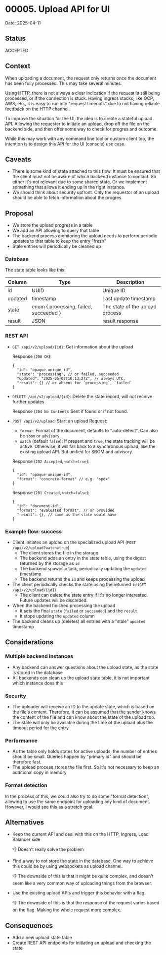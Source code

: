 # 00005. Upload API for UI

Date: 2025-04-11

## Status

ACCEPTED

## Context

When uploading a document, the request only returns once the document has been fully processed. This may take
several minutes.

Using HTTP, there is not always a clear indication if the request is still being processed, or if the connection is
stuck. Having ingress stacks, like OCP, AWS, etc., it is easy to run into "request timeouts" due to not having
reliable feedback on the HTTP channel.

To improve the situation for the UI, the idea is to create a stateful upload API. Allowing the requester to
initiate an upload, drop off the file on the backend side, and then offer some way to check for progres and outcome.

While this may work with any command line tool or custom client too, the intention is to design this API for the
UI (console) use case.

## Caveats

* There is some kind of state attached to this flow. It must be ensured that the client must not be aware of which
  backend instance to contact. So either it's not relevant due to some shared state. Or we implement something that
  allows it ending up in the right instance.
* We should think about security upfront. Only the requestor of an upload should be able to fetch information about the
  progres.

## Proposal

* We store the upload progress in a table
* We add an API allowing to query that table
* The backend process monitoring the upload needs to perform periodic updates to that table to keep the entry "fresh"
* Stale entries will periodically be cleaned up

### Database

The state table looks like this:

| Column  | Type                                   | Description                     | 
|---------|----------------------------------------|---------------------------------|
| id      | UUID                                   | Unique ID                       |
| updated | timestamp                              | Last update timestamp           |
| state   | enum { processing, failed, succeeded } | The state of the upload process |
| result  | JSON                                   | result response                 |

### REST API

* `GET /api/v2/upload/{id}`: Get information about the upload

  Response (`200 OK`):

  ```json5
  {
    "id": "opaque-unique-id",
    "state": "processing", // or failed, succeeded
    "updated": "2025-05-07T10:13:27Z", // always UTC,
    "result": {} // or absent for `processing`, `failed`
  }
  ```

* `DELETE /api/v2/upload/{id}`: Delete the state record, will not receive further updates

  Response (`204 No Content`): Sent if found or if not found.

* `POST /api/v2/upload`: Start an upload
  Request:
    * `format`: Format of the document, defaults to "auto-detect". Can also be `sbom` or `advisory`.
    * `watch` (default `false`): If present and `true`, the state tracking will be active. Otherwise, it will fall back to a
      synchronous upload, like the existing upload API. But unified for SBOM and advisory.
  
  Response (`202 Accepted`, `watch=true`):

   ```json5
   {
     "id": "opaque-unique-id",
     "format": "concrete-format" // e.g. "spdx"
   }
   ```
  
  Response (`201 Created`, `watch=false`):

  ```json5
  {
    "id": "document-id",
    "format": "evaluated format", // or provided
    "result": {}, // same as the state would have
  }
  ```

### Example flow: success

* Client initiates an upload on the specialized upload API (`POST /api/v2/upload?watch=true`)
    * The client stores the file in the storage
    * The backend adds an entry in the state table, using the digest returned by the storage as `id`
    * The backend spawns a task, periodically updating the `updated` timestamp
    * The backend returns the `id` and keeps processing the upload
* The client periodically checks the state using the returned `id` (`GET /api/v2/upload/{id}`)
  * The client can delete the state entry if it's no longer interested. Future updates will be discarded. 
* When the backend finished processing the upload
    * It sets the final `state` (`failed` or `succeeded`) and the `result`
    * It stops updating the `updated` column
* The backend cleans up (deletes) all entries with a "stale" `updated` timestamp

## Considerations

### Multiple backend instances

* Any backend can answer questions about the upload state, as the state is stored in the database
* All backends can clean up the upload state table, it is not important which instance does this

### Security

* The uploader will receive an ID to the update state, which is based on the file's content. Therefore, it can be
  assumed that the sender knows the content of the file and can know about the state of the upload too.
* The state will only be available during the time of the upload plus the timeout period for the entry

### Performance

* As the table only holds states for active uploads, the number of entries should be small. Queries happen by "primary
  id" and should be therefore fast.
* The upload process stores the file first. So it's not necessary to keep an additional copy in memory

### Format detection

In the process of this, we could also try to do some "format detection", allowing to use the same endpoint for
uploading any kind of document. However, I would see this as a stretch goal.

## Alternatives

* Keep the current API and deal with this on the HTTP, Ingress, Load Balancer side

  👎 Doesn't really solve the problem

* Find a way to not store the state in the database. One way to achieve this could be by using websockets as upload
  channel.

  👎 The downside of this is that it might be quite complex, and doesn't seem like a very common way of uploading things
  from the browser.

* Use the existing upload APIs and trigger this behavior with a flag.

  👎 The downside of this is that the response of the request varies based on the flag. Making the whole request more
  complex.

## Consequences

* Add a new upload state table
* Create REST API endpoints for initiating an upload and checking the state

